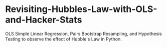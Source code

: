# Revisiting-Hubbles-Law-with-OLS-and-Hacker-Stats
OLS Simple Linear Regression, Pairs Bootstrap Resampling, and Hypothesis Testing to observe the effect of Hubble's Law in Python.
